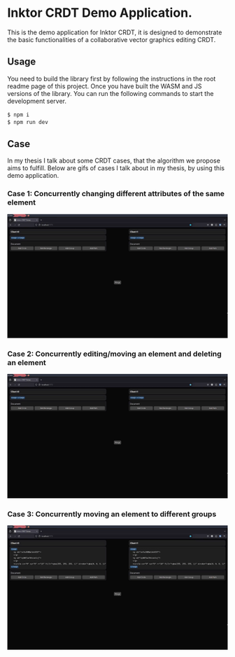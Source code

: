 # Inktor CRDT Demo Application.

This is the demo application for Inktor CRDT, it is designed to demonstrate the basic functionalities
of a collaborative vector graphics editing CRDT.

## Usage
You need to build the library first by following the instructions in the root readme page of this project.
Once you have built the WASM and JS versions of the library. You can run the following commands to start
the development server.
```sh
$ npm i
$ npm run dev
```
## Case
In my thesis I talk about some CRDT cases, that the algorithm we propose aims to fulfill. Below are gifs of cases I talk about in my thesis, by using this
demo application.

### Case 1: Concurrently changing different attributes of the same element
![](./assets/case1_example.gif)

### Case 2: Concurrently editing/moving an element and deleting an element
![](./assets/case2_example.gif)

### Case 3: Concurrently moving an element to different groups
![](./assets/case3_example.gif)
